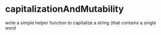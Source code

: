 # capitalizationAndMutability
write a simple helper function to capitalize a string (that contains a single word
